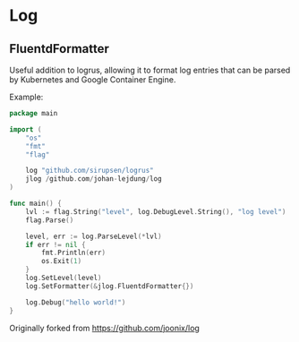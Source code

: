 # Log

## FluentdFormatter

Useful addition to logrus, allowing it to format log entries that can be parsed by Kubernetes
and Google Container Engine.

Example:

```go
package main

import (
	"os"
	"fmt"
	"flag"

	log "github.com/sirupsen/logrus"
	jlog /github.com/johan-lejdung/log
)

func main() {
	lvl := flag.String("level", log.DebugLevel.String(), "log level")
	flag.Parse()

	level, err := log.ParseLevel(*lvl)
	if err != nil {
		fmt.Println(err)
		os.Exit(1)
	}
	log.SetLevel(level)
	log.SetFormatter(&jlog.FluentdFormatter{})

	log.Debug("hello world!")		
}
```

Originally forked from https://github.com/joonix/log
